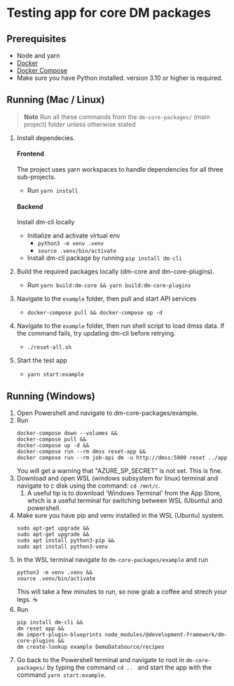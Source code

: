 # Testing app for core DM packages

## Prerequisites

- Node and yarn
- [Docker](https://www.docker.com/)
- [Docker Compose](https://docs.docker.com/compose/)
- Make sure you have Python installed. version 3.10 or higher is required.

## Running (Mac / Linux)

> **Note**
> Run all these commands from the `dm-core-packages/` (main project) folder unless otherwise stated

1. Install dependecies.

   #### Frontend

   The project uses yarn workspaces to handle dependencies for all three sub-projects.

   - Run `yarn install`

   #### Backend

   Install dm-cli locally

   - Initialize and activate virtual env
     - `python3 -m venv .venv`
     - `source .venv/bin/activate`
   - Install dm-cli package by running `pip install dm-cli`

2. Build the required packages locally (dm-core and dm-core-plugins).
   - Run `yarn build:dm-core && yarn build:dm-core-plugins`
3. Navigate to the `example` folder, then pull and start API services
   - `docker-compose pull && docker-compose up -d`
4. Navigate to the `example` folder, then run shell script to load dmss data. If the command fails, try updating dm-cli before retrying.
   - `./reset-all.sh`
5. Start the test app
   - `yarn start:example`

## Running (Windows)

1. Open Powershell and navigate to dm-core-packages/example.
2. Run
   ```
   docker-compose down --volumes && 
   docker-compose pull &&
   docker-compose up -d &&
   docker-compose run --rm dmss reset-app &&
   docker compose run --rm job-api dm -u http://dmss:5000 reset ../app
   ```
   You will get a warning that "AZURE_SP_SECRET" is not set. This is fine. 
3. Download and open WSL (windows subsystem for linux) terminal and navigate to c disk using the command: `cd /mnt/c`. 
   1. A useful tip is to download 'Windows Terminal' from the App Store, which is a useful terminal for switching between WSL (Ubuntu) and powershell. 
4. Make sure you have pip and venv installed in the WSL (Ubuntu) system. 
   ```
   sudo apt-get upgrade &&
   sudo apt-get upgrade && 
   sudo apt install python3-pip &&
   sudo apt install python3-venv
   ```
5. In the WSL terminal navigate to `dm-core-packages/example` and run 
   ```
   python3 -m venv .venv && 
   source .venv/bin/activate
   ```
   This will take a few minutes to run, so now grab a coffee and strech your legs. ☕
6. Run 
   ```
   pip install dm-cli &&
   dm reset app &&
   dm import-plugin-blueprints node_modules/@development-framework/dm-core-plugins &&
   dm create-lookup example DemoDataSource/recipes
   ```
7. Go back to the Powershell terminal and navigate to root in `dm-core-packages/` by typing the command `cd .. ` and start the app with the command `yarn start:example`.
